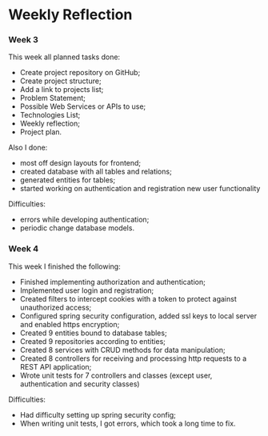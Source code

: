 # Weekly Reflection

### Week 3

This week all planned tasks done:
- Create project repository on GitHub;
- Create project structure;
- Add a link to projects list;
- Problem Statement;
- Possible Web Services or APIs to use;
- Technologies List;
- Weekly reflection;
- Project plan.

Also I done:
- most off design layouts for frontend;
- created database with all tables and relations;
- generated entities for tables;
- started working on authentication and registration new user functionality

Difficulties:
- errors while developing authentication;
- periodic change database models.

### Week 4

This week I finished the following:
- Finished implementing authorization and authentication;
- Implemented user login and registration;
- Created filters to intercept cookies with a token to protect against unauthorized access;
- Configured spring security configuration, added ssl keys to local server and enabled https encryption;
- Created 9 entities bound to database tables;
- Created 9 repositories according to entities;
- Created 8 services with CRUD methods for data manipulation;
- Created 8 controllers for receiving and processing http requests to a REST API application;
- Wrote unit tests for 7 controllers and classes (except user, authentication and security classes)

Difficulties:
- Had difficulty setting up spring security config;
- When writing unit tests, I got errors, which took a long time to fix.
